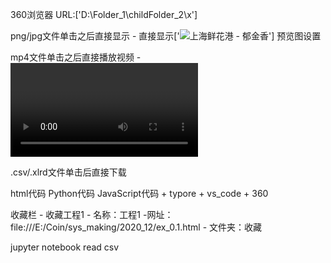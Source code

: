 360浏览器 URL:['D:\Folder_1\childFolder_2\x']

png/jpg文件单击之后直接显示 - 直接显示['<img src="/i/eg_tulip.jpg"  alt="上海鲜花港 - 郁金香" />'] 预览图设置

mp4文件单击之后直接播放视频 - <video> - x201

.csv/.xlrd文件单击后直接下载

html代码 Python代码 JavaScript代码 + typore + vs_code + 360

收藏栏 - 收藏工程1 - 名称：工程1 -网址：file:///E:/Coin/sys_making/2020_12/ex_0.1.html - 文件夹：收藏

jupyter notebook read csv

